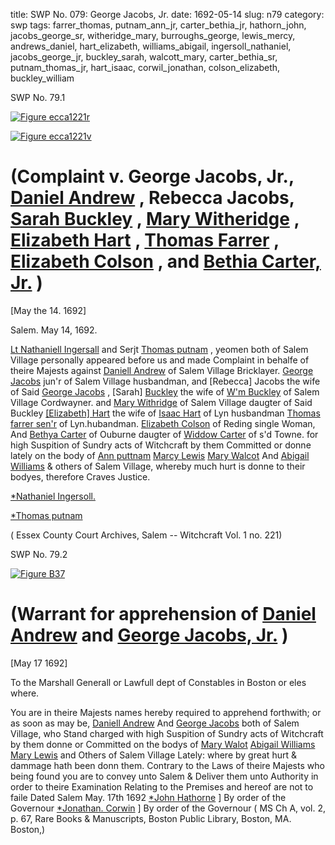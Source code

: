title: SWP No. 079: George Jacobs, Jr.
date: 1692-05-14
slug: n79
category: swp
tags: farrer_thomas, putnam_ann_jr, carter_bethia_jr, hathorn_john, jacobs_george_sr, witheridge_mary, burroughs_george, lewis_mercy, andrews_daniel, hart_elizabeth, williams_abigail, ingersoll_nathaniel, jacobs_george_jr, buckley_sarah, walcott_mary, carter_bethia_sr, putnam_thomas_jr, hart_isaac, corwil_jonathan, colson_elizabeth, buckley_william




<div markdown class="doc" id="n79.1">

<div class="doc_id">SWP No. 79.1</div>



<span markdown class="figure">[![Figure ecca1221r](archives/ecca/thumb/ecca1221r.jpg)](archives/ecca/large/ecca1221r.jpg)</span>



<span markdown class="figure">[![Figure ecca1221v](archives/ecca/thumb/ecca1221v.jpg)](archives/ecca/large/ecca1221v.jpg)</span>


# (Complaint v. George Jacobs, Jr., [Daniel Andrew](/tag/andrews_daniel.html) , Rebecca Jacobs, [Sarah Buckley](/tag/buckley_sarah.html) , [Mary Witheridge](/tag/witheridge_mary.html) , [Elizabeth Hart](/tag/hart_elizabeth.html) , [Thomas Farrer](/tag/farrer_thomas.html) , [Elizabeth Colson](/tag/colson_elizabeth.html) , and [Bethia Carter, Jr.](/tag/carter_bethia_jr.html) )

[May the 14. 1692]

Salem.  May 14, 1692. 

[Lt Nathaniell Ingersall](/tag/ingersoll_nathaniel.html) and Serjt [Thomas putnam](/tag/putnam_thomas_jr.html) , yeomen both of Salem Village personally appeared before us and made Complaint in behalfe of theire Majests against [Daniell Andrew](/tag/andrews_daniel.html) of Salem Village Bricklayer. [George Jacobs](/tag/jacobs_george_sr.html) jun'r of Salem Village husbandman, and [Rebecca] Jacobs  the wife of Said [George Jacobs](/tag/jacobs_george_jr.html) , [Sarah] [Buckley](/tag/buckley_sarah.html) the wife of [W'm Buckley](/tag/buckley_william.html) of Salem Village Cordwayner. and [Mary Withridge](/tag/witheridge_mary.html) of Salem Village daugter of Said Buckley [[Elizabeth] Hart](/tag/hart_elizabeth.html) the wife of [Isaac Hart](/tag/hart_isaac.html) of Lyn husbandman [Thomas farrer sen'r](/tag/farrer_thomas.html) of Lyn.hubandman. [Elizabeth Colson](/tag/colson_elizabeth.html) of Reding single Woman, And [Bethya Carter](/tag/carter_bethia_jr.html) of Ouburne daugter of [Widdow Carter](/tag/carter_bethia_sr.html) of s'd Towne. for high Suspition of Sundry acts of Witchcraft by them Committed or donne lately on the body of [Ann puttnam](/tag/putnam_ann_jr.html) [Marcy Lewis](/tag/lewis_mercy.html) [Mary Walcot](/tag/walcott_mary.html) And [Abigail Williams](/tag/williams_abigail.html) & others of Salem Village, whereby much hurt is donne to their bodyes, therefore Craves Justice.

[*Nathaniel Ingersoll.](/tag/ingersoll_nathaniel.html)

[*Thomas putnam](/tag/putnam_thomas_jr.html)

( Essex County Court Archives, Salem -- Witchcraft Vol. 1 no. 221)


</div>



<div markdown class="doc" id="n79.2">

<div class="doc_id">SWP No. 79.2</div>



<span markdown class="figure">[![Figure B37](archives/BPL/gifs/B37.gif)](archives/BPL/LARGE/B37.jpg)</span>


# (Warrant for apprehension of [Daniel Andrew](/tag/andrews_daniel.html) and [George Jacobs, Jr.](/tag/jacobs_george_jr.html) )

[May 17 1692]

To the Marshall Generall or Lawfull dept of Constables in Boston or eles where. 

You are in theire Majests names hereby required to apprehend forthwith; or as soon as may be, [Daniell Andrew](/tag/andrews_daniel.html) And [George Jacobs](/tag/jacobs_george_jr.html) both of Salem Village, who Stand charged with high Suspition of Sundry acts of Witchcraft by them donne or Committed on the bodys of [Mary Walot](/tag/walcott_mary.html) [Abigail Williams](/tag/williams_abigail.html) [Mary Lewis](/tag/lewis_mercy.html) and Others of Salem Village Lately: where by great hurt & dammage hath been donn them. Contrary to the Laws of theire Majests who being found you are to convey unto Salem & Deliver them unto Authority in order to theire Examination Relating to the Premises and hereof are not to faile
Dated Salem  May. 17th 1692  [*John Hathorne](/tag/hathorn_john.html) ] By order of the Governour [*Jonathan. Corwin](/tag/corwil_jonathan.html) ] By order of the Governour ( MS Ch A, vol. 2, p. 67, Rare Books & Manuscripts, Boston Public Library, Boston, MA. Boston,)

</div>

